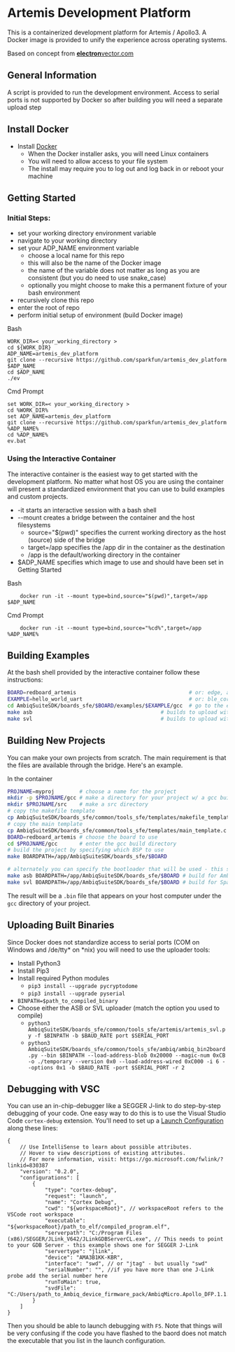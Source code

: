 # Artemis Development Platform
This is a containerized development platform for Artemis / Apollo3. A Docker image is provided to unify the experience across operating systems.

Based on concept from [**electron**vector.com](http://www.electronvector.com/blog/simple-embedded-build-environments-with-docker)

## General Information
A script is provided to run the development environment. 
Access to serial ports is not supported by Docker so after building you will need a separate upload step

## Install Docker
* Install [Docker](https://hub.docker.com/?overlay=onboarding)
   * When the Docker installer asks, you will need Linux containers
   * You will need to allow access to your file system
   * The install may require you to log out and log back in or reboot your machine

## Getting Started
### Initial Steps: 
* set your working directory environment variable
* navigate to your working directory
* set your ADP_NAME environment variable
    * choose a local name for this repo 
    * this will also be the name of the Docker image 
    * the name of the variable does not matter as long as you are consistent (but you do need to use snake_case) 
    * optionally you might choose to make this a permanent fixture of your bash environment
* recursively clone this repo
* enter the root of repo
* perform initial setup of environment (build Docker image)


Bash
```
WORK_DIR=< your_working_directory >
cd ${WORK_DIR}
ADP_NAME=artemis_dev_platform
git clone --recursive https://github.com/sparkfun/artemis_dev_platform $ADP_NAME
cd $ADP_NAME
./ev
```


Cmd Prompt
```
set WORK_DIR=< your_working_directory >
cd %WORK_DIR%
set ADP_NAME=artemis_dev_platform
git clone --recursive https://github.com/sparkfun/artemis_dev_platform %ADP_NAME%
cd %ADP_NAME%
ev.bat
```

### Using the Interactive Container
The interactive container is the easiest way to get started with the development platform.
No matter what host OS you are using the container will present a standardized environment that you can use to build examples and custom projects.

* -it starts an interactive session with a bash shell
* --mount creates a bridge between the container and the host filesystems
    * source="$(pwd)" specifies the current working directory as the host (source) side of the bridge
    * target=/app specifies the /app dir in the container as the destination
    * /app is the default/working directory in the container
* $ADP_NAME specifies which image to use and should have been set in Getting Started

Bash
```
    docker run -it --mount type=bind,source="$(pwd)",target=/app $ADP_NAME
```

Cmd Prompt
```
    docker run -it --mount type=bind,source="%cd%",target=/app %ADP_NAME%
```

## Building Examples
At the bash shell provided by the interactive container follow these instructions:
``` bash
BOARD=redboard_artemis                                    # or: edge, artemis_thing_plus, artemis_redboard_nano, artemis_redboard_atp etc...
EXAMPLE=hello_world_uart                                  # or: ble_cordio_tag, blinky, tensorflow_micro_speech or other applicable example for board
cd AmbiqSuiteSDK/boards_sfe/$BOARD/examples/$EXAMPLE/gcc  # go to the example Makefile
make asb                                         # builds to upload with the Ambiq Secure Bootloader (protected + always avaialable)
make svl                                         # builds to upload with the SparkFun Variable Loader (can be overwritten + must be flashed to board first)
```

## Building New Projects
You can make your own projects from scratch. The main requirement is that the files are available through the bridge. Here's an example.

In the container 
``` bash
PROJNAME=myproj        # choose a name for the project
mkdir -p $PROJNAME/gcc # make a directory for your project w/ a gcc build folder
mkdir $PROJNAME/src    # make a src directory
# copy the makefile template
cp AmbiqSuiteSDK/boards_sfe/common/tools_sfe/templates/makefile_template.mk $PROJNAME/gcc/Makefile
# copy the main template
cp AmbiqSuiteSDK/boards_sfe/common/tools_sfe/templates/main_template.c $PROJNAME/src/main.c
BOARD=redboard_artemis # choose the board to use
cd $PROJNAME/gcc       # enter the gcc build directory
# build the project by specifying which BSP to use
make BOARDPATH=/app/AmbiqSuiteSDK/boards_sfe/$BOARD

# alternately you can specify the bootloader that will be used - this selects the appropriate linker script
make asb BOARDPATH=/app/AmbiqSuiteSDK/boards_sfe/$BOARD # build for Ambiq Secure Bootloader
make svl BOARDPATH=/app/AmbiqSuiteSDK/boards_sfe/$BOARD # build for SparkFun Variable Loader
```

The result will be a ```.bin``` file that appears on your host computer under the ```gcc``` directory of your project.

## Uploading Built Binaries
Since Docker does not standardize access to serial ports (COM on Windows and /de/tty* on *nix) you will need to use the uploader tools:

* Install Python3
* Install Pip3
* Install required Python modules
  * ```pip3 install --upgrade pycryptodome```
  * ```pip3 install --upgrade pyserial```
* ```BINPATH=$path_to_compiled_binary```
* Choose either the ASB or SVL uploader (match the option you used to compile)
  * ```python3 AmbiqSuiteSDK/boards_sfe/common/tools_sfe/artemis/artemis_svl.py -f $BINPATH -b $BAUD_RATE port $SERIAL_PORT```
  * ```python3 AmbiqSuiteSDK/boards_sfe/common/tools_sfe/ambiq/ambiq_bin2board.py --bin $BINPATH --load-address-blob 0x20000 --magic-num 0xCB -o ./temporary --version 0x0 --load-address-wired 0xC000 -i 6 --options 0x1 -b $BAUD_RATE -port $SERIAL_PORT -r 2```

## Debugging with VSC
You can use an in-chip-debugger like a SEGGER J-link to do step-by-step debugging of your code. One easy way to do this is to use the Visual Studio Code ```cortex-debug``` extension. You'll need to set up a [Launch Configuration](https://code.visualstudio.com/docs/editor/debugging#_launch-configurations) along these lines:

```
{
    // Use IntelliSense to learn about possible attributes.
    // Hover to view descriptions of existing attributes.
    // For more information, visit: https://go.microsoft.com/fwlink/?linkid=830387
    "version": "0.2.0",
    "configurations": [
        {
            "type": "cortex-debug",
            "request": "launch",
            "name": "Cortex Debug",
            "cwd": "${workspaceRoot}", // workspaceRoot refers to the VSCode root workspace
            "executable": "${workspaceRoot}/path_to_elf/compiled_program.elf",
            "serverpath": "C:/Program Files (x86)/SEGGER/JLink_V642/JLinkGDBServerCL.exe", // This needs to point to your GDB Server - this example shows one for SEGGER J-Link
            "servertype": "jlink",
            "device": "AMA3B1KK-KBR",
            "interface": "swd", // or "jtag" - but usually "swd"
            "serialNumber": "", //if you have more than one J-Link probe add the serial number here 
            "runToMain": true,
            "svdFile": "C:/Users/path_to_Ambiq_device_firmware_pack/AmbiqMicro.Apollo_DFP.1.1.0/SVD/apollo3.svd",
        }
    ]
}
```

Then you should be able to launch debugging with ```F5```. Note that things will be very confusing if the code you have flashed to the baord does not match the executable that you list in the launch configuration. 
